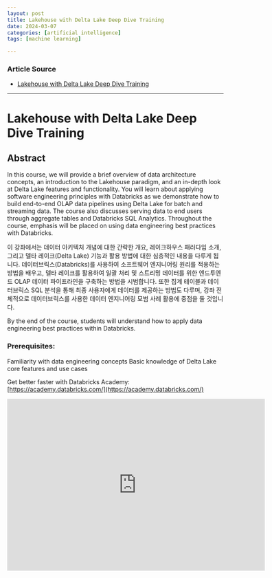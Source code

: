 ```yaml
---
layout: post
title: Lakehouse with Delta Lake Deep Dive Training
date: 2024-03-07
categories: [artificial intelligence]
tags: [machine learning]

---
```


### Article Source


* [Lakehouse with Delta Lake Deep Dive Training](https://www.youtube.com/watch?v=znv4rM9wevc)

---

# Lakehouse with Delta Lake Deep Dive Training

## Abstract

In this course, we will provide a brief overview of data architecture concepts, an introduction to the Lakehouse paradigm, and an in-depth look at Delta Lake features and functionality. You will learn about applying software engineering principles with Databricks as we demonstrate how to build end-to-end OLAP data pipelines using Delta Lake for batch and streaming data. The course also discusses serving data to end users through aggregate tables and Databricks SQL Analytics. Throughout the course, emphasis will be placed on using data engineering best practices with Databricks.

이 강좌에서는 데이터 아키텍처 개념에 대한 간략한 개요, 레이크하우스 패러다임 소개, 그리고 델타 레이크(Delta Lake) 기능과 활용 방법에 대한 심층적인 내용을 다루게 됩니다. 데이터브릭스(Databricks)를 사용하여 소프트웨어 엔지니어링 원리를 적용하는 방법을 배우고, 델타 레이크를 활용하여 일괄 처리 및 스트리밍 데이터를 위한 엔드투엔드 OLAP 데이터 파이프라인을 구축하는 방법을 시범합니다. 또한 집계 테이블과 데이터브릭스 SQL 분석을 통해 최종 사용자에게 데이터를 제공하는 방법도 다루며, 강좌 전체적으로 데이터브릭스를 사용한 데이터 엔지니어링 모범 사례 활용에 중점을 둘 것입니다.


By the end of the course, students will understand how to apply data engineering best practices within Databricks.

### Prerequisites:

Familiarity with data engineering concepts
Basic knowledge of Delta Lake core features and use cases

Get better faster with Databricks Academy: [https://academy.databricks.com/](https://academy.databricks.com/)


<iframe width="600" height="400" src="https://www.youtube.com/embed/znv4rM9wevc?si=JRC_esXYxqTGHud1" title="YouTube video player" frameborder="0" allow="accelerometer; autoplay; clipboard-write; encrypted-media; gyroscope; picture-in-picture; web-share" allowfullscreen></iframe>